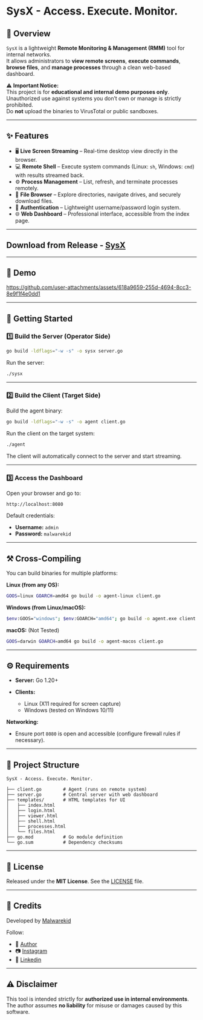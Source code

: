 # SysX - Access. Execute. Monitor.

## 📌 Overview

`SysX` is a lightweight **Remote Monitoring & Management (RMM)** tool for internal networks.  
It allows administrators to **view remote screens**, **execute commands**, **browse files**, and **manage processes** through a clean web-based dashboard.

⚠️ **Important Notice:**  
This project is for **educational and internal demo purposes only**.  
Unauthorized use against systems you don’t own or manage is strictly prohibited.  
Do **not** upload the binaries to VirusTotal or public sandboxes.

---

## ✨ Features

- 🖥️ **Live Screen Streaming** – Real-time desktop view directly in the browser.  
- 💻 **Remote Shell** – Execute system commands (Linux: `sh`, Windows: `cmd`) with results streamed back.  
- ⚙️ **Process Management** – List, refresh, and terminate processes remotely.  
- 📂 **File Browser** – Explore directories, navigate drives, and securely download files.  
- 🔐 **Authentication** – Lightweight username/password login system.  
- 🌐 **Web Dashboard** – Professional interface, accessible from the index page.  

---

## Download from Release - [SysX](https://github.com/malwarekid/SysX/releases)

---

## 🎥 Demo

https://github.com/user-attachments/assets/618a9659-255d-4694-8cc3-8e9f1f4e0dd1

---

## 🚀 Getting Started

### 1️⃣ Build the Server (Operator Side)
```bash
go build -ldflags="-w -s" -o sysx server.go
````

Run the server:

```bash
./sysx
```
---

### 2️⃣ Build the Client (Target Side)

Build the agent binary:

```bash
go build -ldflags="-w -s" -o agent client.go
```

Run the client on the target system:

```bash
./agent
```

The client will automatically connect to the server and start streaming.

---

### 3️⃣ Access the Dashboard

Open your browser and go to:

```
http://localhost:8080
```

Default credentials:

* **Username:** `admin`
* **Password:** `malwarekid`

---

## ⚒️ Cross-Compiling

You can build binaries for multiple platforms:

**Linux (from any OS):**

```bash
GOOS=linux GOARCH=amd64 go build -o agent-linux client.go
```

**Windows (from Linux/macOS):**

```bash
$env:GOOS="windows"; $env:GOARCH="amd64"; go build -o agent.exe client.go
```

**macOS:** (Not Tested)

```bash
GOOS=darwin GOARCH=amd64 go build -o agent-macos client.go
```

---

## ⚙️ Requirements

* **Server:** Go 1.20+
* **Clients:**

  * Linux (X11 required for screen capture)
  * Windows (tested on Windows 10/11)

**Networking:**

* Ensure port `8080` is open and accessible (configure firewall rules if necessary).

---

## 📂 Project Structure

```
SysX - Access. Execute. Monitor.

├── client.go        # Agent (runs on remote system)
├── server.go        # Central server with web dashboard
├── templates/       # HTML templates for UI
│   ├── index.html
│   ├── login.html
│   ├── viewer.html
│   ├── shell.html
│   ├── processes.html
│   └── files.html
├── go.mod           # Go module definition
└── go.sum           # Dependency checksums

```

---

## 📝 License

Released under the **MIT License**.
See the [LICENSE](https://github.com/malwarekid/SysX/blob/main/LICENSE) file.

---

## 👤 Credits

Developed by [Malwarekid](https://github.com/malwarekid)

Follow:

* 🐙 [Author](https://github.com/malwarekid)
* 📷 [Instagram](https://instagram.com/malwarekid)
* 📧 [Linkedin](https://www.linkedin.com/in/-nitinsharma/)

---

## ⚠️ Disclaimer

This tool is intended strictly for **authorized use in internal environments**.
The author assumes **no liability** for misuse or damages caused by this software.
